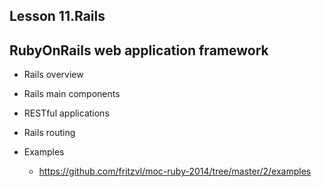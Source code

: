 Lesson 11.Rails
------------------

RubyOnRails web application framework
---------------

* Rails overview
* Rails main components
* RESTful applications
* Rails routing

* Examples
  * https://github.com/fritzvl/moc-ruby-2014/tree/master/2/examples


